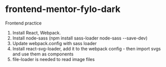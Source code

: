 # frontend-mentor-fylo-dark
Frontend practice

1. Install React, Webpack.
2. Install node-sass (npm install sass-loader node-sass --save-dev)
3. Update webpack.config with sass loader
4. Install react-svg-loader, add it to the webpack config - then import svgs and use them as components
5. file-loader is needed to read image files


